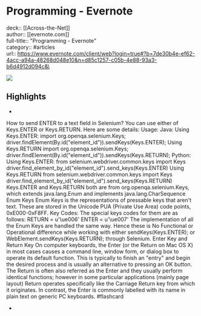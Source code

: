 # Programming - Evernote

deck:: [[Across-the-Net]]\
author:: [[evernote.com]]\
full-title:: "Programming - Evernote"\
category:: #articles\
url:: https://www.evernote.com/client/web?login=true#?b=7de30b4e-ef62-4acc-a94a-48268d048e10&n=d85c1257-c05b-4e88-93a3-b6d4912d094c&\

![](https://readwise-assets.s3.amazonaws.com/static/images/article0.00998d930354.png)

## Highlights
- 

How to send ENTER to a text field in Selenium? You can use either of Keys.ENTER or Keys.RETURN. Here are some details: Usage: Java: Using Keys.ENTER: import org.openqa.selenium.Keys; driver.findElement(By.id("element_id")).sendKeys(Keys.ENTER); Using Keys.RETURN import org.openqa.selenium.Keys; driver.findElement(By.id("element_id")).sendKeys(Keys.RETURN); Python: Using Keys.ENTER: from selenium.webdriver.common.keys import Keys driver.find_element_by_id("element_id").send_keys(Keys.ENTER) Using Keys.RETURN from selenium.webdriver.common.keys import Keys driver.find_element_by_id("element_id").send_keys(Keys.RETURN) Keys.ENTER and Keys.RETURN both are from org.openqa.selenium.Keys, which extends java.lang.Enum<Keys> and implements java.lang.CharSequence Enum Keys Enum Keys is the representations of pressable keys that aren't text. These are stored in the Unicode PUA (Private Use Area) code points, 0xE000-0xF8FF. Key Codes: The special keys codes for them are as follows: RETURN = u'\ue006' ENTER = u'\ue007' The implementation of all the Enum Keys are handled the same way. Hence these is No Functional or Operational difference while working with either sendKeys(Keys.ENTER); or WebElement.sendKeys(Keys.RETURN); through Selenium. Enter Key and Return Key On computer keyboards, the Enter (or the Return on Mac OS X) in most cases causes a command line, window form, or dialog box to operate its default function. This is typically to finish an "entry" and begin the desired process and is usually an alternative to pressing an OK button. The Return is often also referred as the Enter and they usually perform identical functions; however in some particular applications (mainly page layout) Return operates specifically like the Carriage Return key from which it originates. In contrast, the Enter is commonly labelled with its name in plain text on generic PC keyboards. #flashcard 


    
-
